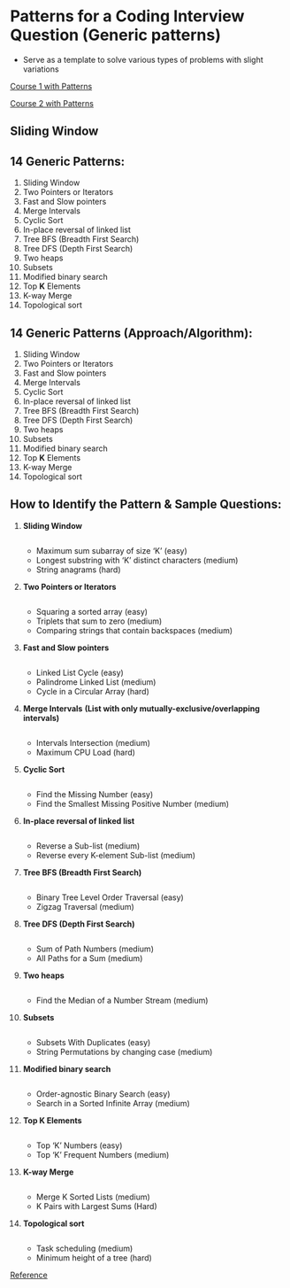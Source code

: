 # **Patterns** for a Coding Interview Question (Generic patterns)
* Serve as a template to solve various types of problems with slight variations

[Course 1 with Patterns](https://www.educative.io/courses/grokking-the-coding-interview?source=post_page---------------------------)

[Course 2 with Patterns](https://www.educative.io/m/data-structures?source=post_page---------------------------)

## **Sliding Window**

## **14 Generic Patterns**:
  1. Sliding Window
  2. Two Pointers or Iterators
  3. Fast and Slow pointers
  4. Merge Intervals
  5. Cyclic Sort
  6. In-place reversal of linked list
  7. Tree BFS (Breadth First Search)
  8. Tree DFS (Depth First Search)
  9. Two heaps
  10. Subsets
  11. Modified binary search
  12. Top **K** Elements
  13. K-way Merge
  14. Topological sort

## **14 Generic Patterns (Approach/Algorithm)**:
  1. Sliding Window
  2. Two Pointers or Iterators
  3. Fast and Slow pointers
  4. Merge Intervals
  5. Cyclic Sort
  6. In-place reversal of linked list
  7. Tree BFS (Breadth First Search)
  8. Tree DFS (Depth First Search)
  9. Two heaps
  10. Subsets
  11. Modified binary search
  12. Top **K** Elements
  13. K-way Merge
  14. Topological sort

## **How to Identify the Pattern & Sample Questions**:
  1. **Sliding Window**<br/>
     ```
     ```
      * Maximum sum subarray of size ‘K’ (easy)
      * Longest substring with ‘K’ distinct characters (medium)
      * String anagrams (hard)
  2. **Two Pointers or Iterators**<br/>
     ```
     ```
      * Squaring a sorted array (easy)
      * Triplets that sum to zero (medium)
      * Comparing strings that contain backspaces (medium)
  3. **Fast and Slow pointers**<br/>
     ```
     ```
      * Linked List Cycle (easy)
      * Palindrome Linked List (medium)
      * Cycle in a Circular Array (hard)
  4. **Merge Intervals** **(List with only mutually-exclusive/overlapping intervals)**<br/>
     ```
     ```
      * Intervals Intersection (medium)
      * Maximum CPU Load (hard)
  5. **Cyclic Sort**<br/>
     ```
     ```
      * Find the Missing Number (easy)
      * Find the Smallest Missing Positive Number (medium)
  6. **In-place reversal of linked list**<br/>
     ```
     ```
      * Reverse a Sub-list (medium)
      * Reverse every K-element Sub-list (medium)
  7. **Tree BFS (Breadth First Search)**<br/>
     ```
     ```
      * Binary Tree Level Order Traversal (easy)
      * Zigzag Traversal (medium)
  8. **Tree DFS (Depth First Search)**<br/>
     ```
     ```
      * Sum of Path Numbers (medium)
      * All Paths for a Sum (medium)
  9. **Two heaps**<br/>
     ```
     ```
      * Find the Median of a Number Stream (medium)
  10. **Subsets**<br/>
      ```
      ```
       * Subsets With Duplicates (easy)
       * String Permutations by changing case (medium)
  11. **Modified binary search**<br/>
      ```
      ```
       * Order-agnostic Binary Search (easy)
       * Search in a Sorted Infinite Array (medium)
  12. **Top **K** Elements**<br/>
      ```
      ```
       * Top ‘K’ Numbers (easy)
       * Top ‘K’ Frequent Numbers (medium)
  13. **K-way Merge**<br/>
      ```
      ```
       * Merge K Sorted Lists (medium)
       * K Pairs with Largest Sums (Hard)
  14. **Topological sort**<br/>

      ```
      ```
       * Task scheduling (medium)
       * Minimum height of a tree (hard)
 
[Reference](https://hackernoon.com/14-patterns-to-ace-any-coding-interview-question-c5bb3357f6ed)
